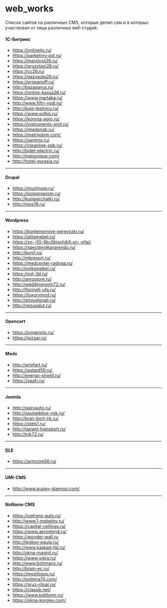 # web_works
Список сайтов на различных CMS, которые делал сам и в которых участвовал от лица различных веб-студий.

#### 1С-Битрикс
+ https://onlineits.ru/
+ https://parketniy-pol.ru/
+ https://marshrut26.ru/
+ https://gruzotaxi26.ru/
+ https://cc26.ru/
+ https://gazvauto26.ru/
+ https://propanoff.ru/
+ http://bazaparus.ru/
+ https://online-kassa26.ru/
+ https://www.martaka.ru/
+ http://www.filtri-vodi.ru/
+ http://kupi-lestnicu.ru/
+ https://www.solbis.ru/
+ https://korona-agro.ru/
+ https://instruments-prof.ru/
+ https://imedsnab.ru/
+ https://matrixdom.com/
+ https://santmo.ru/
+ https://cleanline-spb.ru/
+ http://bidet-electric.ru/
+ http://maisonque.com/
+ http://hotel-eurasia.ru/

<hr>

#### Drupal
+ https://muzhnow.ru/
+ https://polagroprom.ru/
+ http://kupiperchatki.ru/
+ http://mps19.ru/

<hr>

#### Wordpress
+ https://konteinerniye-perevozki.ru/
+ https://alitamebel.ru/
+ https://xn--55-6kc0bjsnhib1i.xn--p1ai/
+ https://spectexnikavarendu.ru/
+ http://koni1.ru/
+ http://mbresort.ru/
+ https://medcenter-raduga.ru/
+ http://oniksmebel.ru/
+ https://est-3d.ru/
+ http://anrostore.ru/
+ http://weddingroom72.ru/
+ http://florinell-ufa.ru/
+ https://luxurymod.ru/
+ http://stroyelsnab.ru/
+ http://vezusalut.ru/

<hr>

#### Opencart
+ https://omskmilo.ru/
+ https://pizzar.ru/

<hr>

#### Modx
+ http://artofart.ru/
+ https://astard59.ru/
+ http://energo-shield.ru/
+ https://spafr.ru/

<hr>

#### Joomla
+ http://gazvauto.ru/
+ http://saunadelux-nsk.ru/
+ http://kran-bort-irk.ru/
+ https://stels1.ru/
+ http://garant-transport.ru/
+ http://trik72.ru/

<hr>

#### DLE
+ https://armcom56.ru/

<hr>

#### UMI-CMS
+ http://www.puppy-glamour.com/

<hr>

#### NoName CMS
+ https://ugtrans-auto.ru/
+ http://www.1-mebelny.ru/
+ https://capital-ceilings.ru/
+ https://www.aerostend.ru/
+ https://wonder-wall.ru
+ http://legkov-equip.ru/
+ http://www.kaskad-ltd.ru/
+ http://okna-magnit.ru/
+ https://www.viera.ru/
+ http://www.bohmans.ru/
+ http://brain-ec.ru/
+ https://mosilosos.ru/
+ http://polmira74.com/
+ https://gruz-ritual.ru/
+ https://classik.net/
+ https://www.kiddymir.ru/
+ https://okna-korolev.com/

